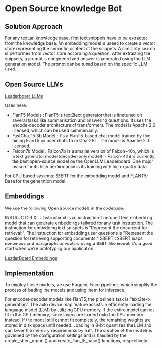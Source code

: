 # Open Source knowledge Bot

## Solution Approach

For any textual knowledge base, first text snippets have to be extracted from the knowledge base. An embedding model is useed to create a vector store representing the semantic content of the snippets. A similarity search is performed from vector store according a question. After extracting the snippets, a prompt is enegineerd and answer is generated using the LLM generation model. The prompt can be tuned based on the specific LLM used.

## Open Source LLMs

[Leaderboard LLMs](https://huggingface.co/spaces/HuggingFaceH4/open_llm_leaderboard)

Used here:

- FlanT5 Models : FlanT5 is text2text generator that is finetuned on several tasks like summarisation and answering questions. It uses the encode-decoder architecture of transformers. The model is Apache 2.0 licensed, which can be used commercially.
- FastChatT5 3b Model : It's a FlanT5-based chat model trained by fine tuning FlanT5 on user chats from ChatGPT. The model is Apache 2.0 licensed.
- Falcon7b Model : Falcon7b is a smaller version of Falcon-40b, which is a text generator model (decoder-only model). - Falcon-40B is currently the best open-source model on the OpenLLM Leaderboard. One major reason for its high performance is its training with high-quality data. 

For CPU based systems: SBERT for the embedding model and FLANT5-Base for the generation model. 

## Embeddings

We use the following Open Source models in the codebase:

INSTRUCTOR XL : Instructor xl is an instruction-finetuned text embedding model that can generate embeddings tailored for any task instruction. The instruction for embedding text snippets is "Represent the document for retrieval:". The instruction for embedding user questions is "Represent the question for retrieving supporting documents:"
SBERT : SBERT maps sentences and paragraphs to vectors using a BERT-like model. It's a good start when we’re prototyping our application.

[LeaderBoard Embeddings](https://huggingface.co/spaces/mteb/leaderboard)

## Implementation

To employ these models, we use Hugging Face pipelines, which simplify the process of loading the models and using them for inference. 

For encoder-decoder models like FlanT5, the pipeline’s task is ”text2text-generation”. 
The auto device map feature assists in efficiently loading the language model (LLM) by utilizing GPU memory. If the entire model cannot fit in the GPU memory, some layers are loaded onto the CPU memory instead. If the model still cannot fit completely, the remaining weights are stored in disk space until needed.
Loading in 8-bit quantizes the LLM and can lower the memory requirements by half.
The creation of the models is governed by the configuration settings and is handled by the create_sbert_mpnet() and create_flan_t5_base() functions, respectively.
